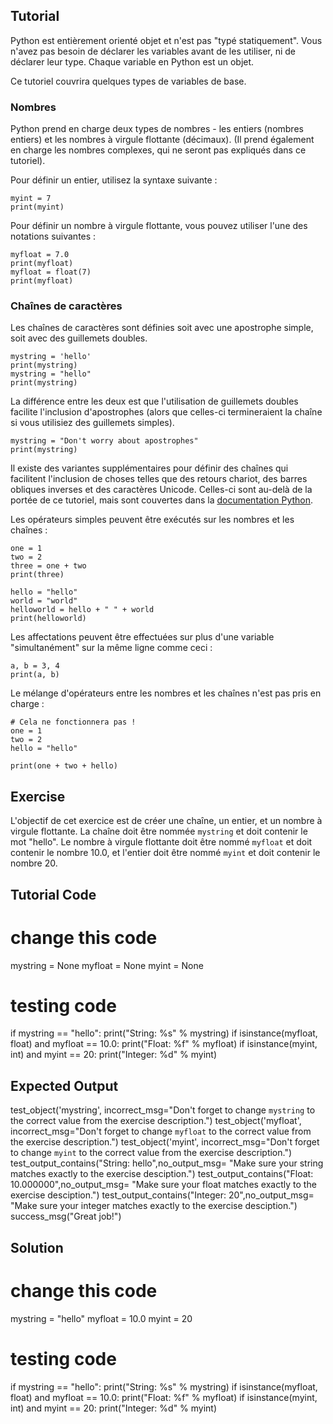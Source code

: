Tutorial
--------

Python est entièrement orienté objet et n'est pas "typé statiquement". Vous n'avez pas besoin de déclarer les variables avant de les utiliser, ni de déclarer leur type. Chaque variable en Python est un objet.

Ce tutoriel couvrira quelques types de variables de base.

### Nombres
Python prend en charge deux types de nombres - les entiers (nombres entiers) et les nombres à virgule flottante (décimaux). (Il prend également en charge les nombres complexes, qui ne seront pas expliqués dans ce tutoriel).

Pour définir un entier, utilisez la syntaxe suivante :

    myint = 7
    print(myint)

Pour définir un nombre à virgule flottante, vous pouvez utiliser l'une des notations suivantes :

    myfloat = 7.0
    print(myfloat)
    myfloat = float(7)
    print(myfloat)

### Chaînes de caractères

Les chaînes de caractères sont définies soit avec une apostrophe simple, soit avec des guillemets doubles.

    mystring = 'hello'
    print(mystring)
    mystring = "hello"
    print(mystring)

La différence entre les deux est que l'utilisation de guillemets doubles facilite l'inclusion d'apostrophes (alors que celles-ci termineraient la chaîne si vous utilisiez des guillemets simples).

    mystring = "Don't worry about apostrophes"
    print(mystring)
    
Il existe des variantes supplémentaires pour définir des chaînes qui facilitent l'inclusion de choses telles que des retours chariot, des barres obliques inverses et des caractères Unicode. Celles-ci sont au-delà de la portée de ce tutoriel, mais sont couvertes dans la [documentation Python](http://docs.python.org/tutorial/introduction.html#strings "Strings in Python Tutorial").

Les opérateurs simples peuvent être exécutés sur les nombres et les chaînes :

    one = 1
    two = 2
    three = one + two
    print(three)

    hello = "hello"
    world = "world"
    helloworld = hello + " " + world
    print(helloworld)

Les affectations peuvent être effectuées sur plus d'une variable "simultanément" sur la même ligne comme ceci :

    a, b = 3, 4
    print(a, b)

Le mélange d'opérateurs entre les nombres et les chaînes n'est pas pris en charge :

    # Cela ne fonctionnera pas !
    one = 1
    two = 2
    hello = "hello"
    
    print(one + two + hello)


Exercise
--------

L'objectif de cet exercice est de créer une chaîne, un entier, et un nombre à virgule flottante. La chaîne doit être nommée `mystring` et doit contenir le mot "hello". Le nombre à virgule flottante doit être nommé `myfloat` et doit contenir le nombre 10.0, et l'entier doit être nommé `myint` et doit contenir le nombre 20.

Tutorial Code
-------------
# change this code
mystring = None
myfloat = None
myint = None

# testing code
if mystring == "hello":
    print("String: %s" % mystring)
if isinstance(myfloat, float) and myfloat == 10.0:
    print("Float: %f" % myfloat)
if isinstance(myint, int) and myint == 20:
    print("Integer: %d" % myint)

Expected Output
---------------

test_object('mystring', incorrect_msg="Don't forget to change `mystring` to the correct value from the exercise description.")
test_object('myfloat', incorrect_msg="Don't forget to change `myfloat` to the correct value from the exercise description.")
test_object('myint', incorrect_msg="Don't forget to change `myint` to the correct value from the exercise description.")
test_output_contains("String: hello",no_output_msg= "Make sure your string matches exactly to the exercise desciption.")
test_output_contains("Float: 10.000000",no_output_msg= "Make sure your float matches exactly to the exercise desciption.")
test_output_contains("Integer: 20",no_output_msg= "Make sure your integer matches exactly to the exercise desciption.")
success_msg("Great job!")

Solution
--------

# change this code
mystring = "hello"
myfloat = 10.0
myint = 20

# testing code
if mystring == "hello":
    print("String: %s" % mystring)
if isinstance(myfloat, float) and myfloat == 10.0:
    print("Float: %f" % myfloat)
if isinstance(myint, int) and myint == 20:
    print("Integer: %d" % myint)